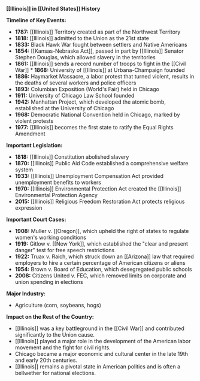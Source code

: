**[[Illinois]] in [[United States]] History**

**Timeline of Key Events:**

* **1787:** [[Illinois]] Territory created as part of the Northwest Territory
* **1818:** [[Illinois]] admitted to the Union as the 21st state
* **1833:** Black Hawk War fought between settlers and Native Americans
* **1854:** [[Kansas-Nebraska Act]], passed in part by [[Illinois]] Senator Stephen Douglas, which allowed slavery in the territories
* **1861:** [[Illinois]] sends a record number of troops to fight in the [[Civil War]] * **1868:** University of [[Illinois]] at Urbana-Champaign founded
* **1886:** Haymarket Massacre, a labor protest that turned violent, results in the deaths of several workers and police officers
* **1893:** Columbian Exposition (World's Fair) held in Chicago
* **1911:** University of Chicago Law School founded
* **1942:** Manhattan Project, which developed the atomic bomb, established at the University of Chicago
* **1968:** Democratic National Convention held in Chicago, marked by violent protests
* **1977:** [[Illinois]] becomes the first state to ratify the Equal Rights Amendment

**Important Legislation:**

* **1818:** [[Illinois]] Constitution abolished slavery
* **1870:** [[Illinois]] Public Aid Code established a comprehensive welfare system
* **1933:** [[Illinois]] Unemployment Compensation Act provided unemployment benefits to workers
* **1970:** [[Illinois]] Environmental Protection Act created the [[Illinois]] Environmental Protection Agency
* **2015:** [[Illinois]] Religious Freedom Restoration Act protects religious expression

**Important Court Cases:**

* **1908:** Muller v. [[Oregon]], which upheld the right of states to regulate women's working conditions
* **1919:** Gitlow v. [[New York]], which established the "clear and present danger" test for free speech restrictions
* **1922:** Truax v. Raich, which struck down an [[Arizona]] law that required employers to hire a certain percentage of American citizens or aliens
* **1954:** Brown v. Board of Education, which desegregated public schools
* **2008:** Citizens United v. FEC, which removed limits on corporate and union spending in elections

**Major Industry:**

* Agriculture (corn, soybeans, hogs)

**Impact on the Rest of the Country:**

* [[Illinois]] was a key battleground in the [[Civil War]] and contributed significantly to the Union cause.
* [[Illinois]] played a major role in the development of the American labor movement and the fight for civil rights.
* Chicago became a major economic and cultural center in the late 19th and early 20th centuries.
* [[Illinois]] remains a pivotal state in American politics and is often a bellwether for national elections.